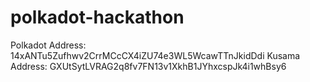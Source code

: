 # polkadot-hackathon

Polkadot Address: 14xANTu5Zufhwv2CrrMCcCX4iZU74e3WL5WcawTTnJkidDdi
Kusama Address: GXUtSytLVRAG2q8fv7FN13v1XkhB1JYhxcspJk4i1whBsy6
